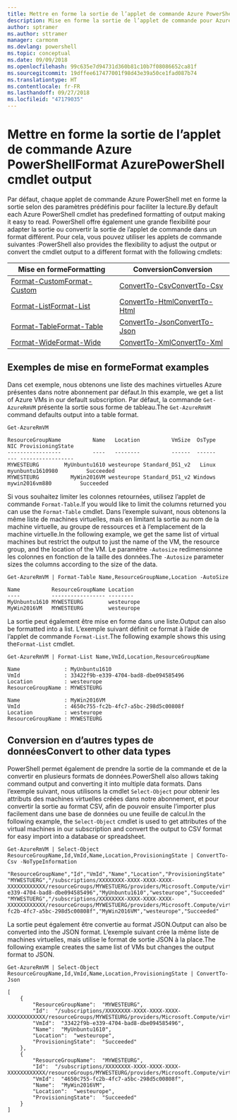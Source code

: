 ```yaml
---
title: Mettre en forme la sortie de l’applet de commande Azure PowerShell
description: Mise en forme la sortie de l’applet de commande pour Azure PowerShell.
author: sptramer
ms.author: sttramer
manager: carmonm
ms.devlang: powershell
ms.topic: conceptual
ms.date: 09/09/2018
ms.openlocfilehash: 99c635e7d94731d360b81c10b7f08086652ca81f
ms.sourcegitcommit: 19dffee617477001f98d43e39a50ce1fad087b74
ms.translationtype: HT
ms.contentlocale: fr-FR
ms.lasthandoff: 09/27/2018
ms.locfileid: "47179035"
---
```

# <a name="format-azurepowershell-cmdlet-output"></a><span data-ttu-id="e33a1-103">Mettre en forme la sortie de l’applet de commande Azure PowerShell</span><span class="sxs-lookup"><span data-stu-id="e33a1-103">Format AzurePowerShell cmdlet output</span></span>

<span data-ttu-id="e33a1-104">Par défaut, chaque applet de commande Azure PowerShell met en forme la sortie selon des paramètres prédéfinis pour faciliter la lecture.</span><span class="sxs-lookup"><span data-stu-id="e33a1-104">By default each Azure PowerShell cmdlet has predefined formatting of output making it easy to read.</span></span>  <span data-ttu-id="e33a1-105">PowerShell offre également une grande flexibilité pour adapter la sortie ou convertir la sortie de l’applet de commande dans un format différent. Pour cela, vous pouvez utiliser les applets de commande suivantes :</span><span class="sxs-lookup"><span data-stu-id="e33a1-105">PowerShell also provides the flexibility to adjust the output or convert the cmdlet output to a different format with the following cmdlets:</span></span>

| <span data-ttu-id="e33a1-106">Mise en forme</span><span class="sxs-lookup"><span data-stu-id="e33a1-106">Formatting</span></span>      | <span data-ttu-id="e33a1-107">Conversion</span><span class="sxs-lookup"><span data-stu-id="e33a1-107">Conversion</span></span>       |
|-----------------|------------------|
| [<span data-ttu-id="e33a1-108">Format-Custom</span><span class="sxs-lookup"><span data-stu-id="e33a1-108">Format-Custom</span></span>](/powershell/module/microsoft.powershell.utility/format-custom) | [<span data-ttu-id="e33a1-109">ConvertTo-Csv</span><span class="sxs-lookup"><span data-stu-id="e33a1-109">ConvertTo-Csv</span></span>](/powershell/module/microsoft.powershell.utility/convertto-csv)  |
| [<span data-ttu-id="e33a1-110">Format-List</span><span class="sxs-lookup"><span data-stu-id="e33a1-110">Format-List</span></span>](/powershell/module/microsoft.powershell.utility/format-list)   | [<span data-ttu-id="e33a1-111">ConvertTo-Html</span><span class="sxs-lookup"><span data-stu-id="e33a1-111">ConvertTo-Html</span></span>](/powershell/module/microsoft.powershell.utility/convertto-html) |
| [<span data-ttu-id="e33a1-112">Format-Table</span><span class="sxs-lookup"><span data-stu-id="e33a1-112">Format-Table</span></span>](/powershell/module/microsoft.powershell.utility/format-table)  | [<span data-ttu-id="e33a1-113">ConvertTo-Json</span><span class="sxs-lookup"><span data-stu-id="e33a1-113">ConvertTo-Json</span></span>](/powershell/module/microsoft.powershell.utility/convertto-json) |
| [<span data-ttu-id="e33a1-114">Format-Wide</span><span class="sxs-lookup"><span data-stu-id="e33a1-114">Format-Wide</span></span>](/powershell/module/microsoft.powershell.utility/format-wide)   | [<span data-ttu-id="e33a1-115">ConvertTo-Xml</span><span class="sxs-lookup"><span data-stu-id="e33a1-115">ConvertTo-Xml</span></span>](/powershell/module/microsoft.powershell.utility/convertto-xml)  |

## <a name="format-examples"></a><span data-ttu-id="e33a1-116">Exemples de mise en forme</span><span class="sxs-lookup"><span data-stu-id="e33a1-116">Format examples</span></span>

<span data-ttu-id="e33a1-117">Dans cet exemple, nous obtenons une liste des machines virtuelles Azure présentes dans notre abonnement par défaut.</span><span class="sxs-lookup"><span data-stu-id="e33a1-117">In this example, we get a list of Azure VMs in our default subscription.</span></span>  <span data-ttu-id="e33a1-118">Par défaut, la commande `Get-AzureRmVM` présente la sortie sous forme de tableau.</span><span class="sxs-lookup"><span data-stu-id="e33a1-118">The `Get-AzureRmVM` command defaults output into a table format.</span></span>

```azurepowershell-interactive
Get-AzureRmVM
```

```output
ResourceGroupName          Name   Location          VmSize  OsType              NIC ProvisioningState
-----------------          ----   --------          ------  ------              --- -----------------
MYWESTEURG        MyUnbuntu1610 westeurope Standard_DS1_v2   Linux myunbuntu1610980         Succeeded
MYWESTEURG          MyWin2016VM westeurope Standard_DS1_v2 Windows   mywin2016vm880         Succeeded
```

<span data-ttu-id="e33a1-119">Si vous souhaitez limiter les colonnes retournées, utilisez l’applet de commande `Format-Table`.</span><span class="sxs-lookup"><span data-stu-id="e33a1-119">If you would like to limit the columns returned you can use the `Format-Table` cmdlet.</span></span> <span data-ttu-id="e33a1-120">Dans l’exemple suivant, nous obtenons la même liste de machines virtuelles, mais en limitant la sortie au nom de la machine virtuelle, au groupe de ressources et à l’emplacement de la machine virtuelle.</span><span class="sxs-lookup"><span data-stu-id="e33a1-120">In the following example, we get the same list of virtual machines but restrict the output to just the name of the VM, the resource group, and the location of the VM.</span></span>  <span data-ttu-id="e33a1-121">Le paramètre `-Autosize` redimensionne les colonnes en fonction de la taille des données.</span><span class="sxs-lookup"><span data-stu-id="e33a1-121">The `-Autosize` parameter sizes the columns according to the size of the data.</span></span>

```azurepowershell-interactive
Get-AzureRmVM | Format-Table Name,ResourceGroupName,Location -AutoSize
```

```output
Name          ResourceGroupName Location
----          ----------------- --------
MyUnbuntu1610 MYWESTEURG        westeurope
MyWin2016VM   MYWESTEURG        westeurope
```

<span data-ttu-id="e33a1-122">La sortie peut également être mise en forme dans une liste.</span><span class="sxs-lookup"><span data-stu-id="e33a1-122">Output can also be formatted into a list.</span></span> <span data-ttu-id="e33a1-123">L’exemple suivant définit ce format à l’aide de l’applet de commande `Format-List`.</span><span class="sxs-lookup"><span data-stu-id="e33a1-123">The following example shows this using the`Format-List` cmdlet.</span></span>

```azurepowershell-interactive
Get-AzureRmVM | Format-List Name,VmId,Location,ResourceGroupName
```

```output
Name              : MyUnbuntu1610
VmId              : 33422f9b-e339-4704-bad8-dbe094585496
Location          : westeurope
ResourceGroupName : MYWESTEURG

Name              : MyWin2016VM
VmId              : 4650c755-fc2b-4fc7-a5bc-298d5c00808f
Location          : westeurope
ResourceGroupName : MYWESTEURG
```

## <a name="convert-to-other-data-types"></a><span data-ttu-id="e33a1-124">Conversion en d’autres types de données</span><span class="sxs-lookup"><span data-stu-id="e33a1-124">Convert to other data types</span></span>

<span data-ttu-id="e33a1-125">PowerShell permet également de prendre la sortie de la commande et de la convertir en plusieurs formats de données.</span><span class="sxs-lookup"><span data-stu-id="e33a1-125">PowerShell also allows taking command output and converting it into multiple data formats.</span></span> <span data-ttu-id="e33a1-126">Dans l’exemple suivant, nous utilisons la cmdlet `Select-Object` pour obtenir les attributs des machines virtuelles créées dans notre abonnement, et pour convertir la sortie au format CSV, afin de pouvoir ensuite l’importer plus facilement dans une base de données ou une feuille de calcul.</span><span class="sxs-lookup"><span data-stu-id="e33a1-126">In the following example, the `Select-Object` cmdlet is used to get attributes of the virtual machines in our subscription and convert the output to CSV format for easy import into a database or spreadsheet.</span></span>

```azurepowershell-interactive
Get-AzureRmVM | Select-Object ResourceGroupName,Id,VmId,Name,Location,ProvisioningState | ConvertTo-Csv -NoTypeInformation
```

```output
"ResourceGroupName","Id","VmId","Name","Location","ProvisioningState"
"MYWESTUERG","/subscriptions/XXXXXXXX-XXXX-XXXX-XXXX-XXXXXXXXXXXX/resourceGroups/MYWESTUERG/providers/Microsoft.Compute/virtualMachines/MyUnbuntu1610","33422f9b-e339-4704-bad8-dbe094585496","MyUnbuntu1610","westeurope","Succeeded"
"MYWESTUERG","/subscriptions/XXXXXXXX-XXXX-XXXX-XXXX-XXXXXXXXXXXX/resourceGroups/MYWESTUERG/providers/Microsoft.Compute/virtualMachines/MyWin2016VM","4650c755-fc2b-4fc7-a5bc-298d5c00808f","MyWin2016VM","westeurope","Succeeded"
```

<span data-ttu-id="e33a1-127">La sortie peut également être convertie au format JSON.</span><span class="sxs-lookup"><span data-stu-id="e33a1-127">Output can also be converted into the JSON format.</span></span>  <span data-ttu-id="e33a1-128">L’exemple suivant crée la même liste de machines virtuelles, mais utilise le format de sortie JSON à la place.</span><span class="sxs-lookup"><span data-stu-id="e33a1-128">The following example creates the same list of VMs but changes the output format to JSON.</span></span>

```azurepowershell-interactive
Get-AzureRmVM | Select-Object ResourceGroupName,Id,VmId,Name,Location,ProvisioningState | ConvertTo-Json
```

```output
[
    {
        "ResourceGroupName":  "MYWESTEURG",
        "Id":  "/subscriptions/XXXXXXXX-XXXX-XXXX-XXXX-XXXXXXXXXXXX/resourceGroups/MYWESTEURG/providers/Microsoft.Compute/virtualMachines/MyUnbuntu1610",
        "VmId":  "33422f9b-e339-4704-bad8-dbe094585496",
        "Name":  "MyUnbuntu1610",
        "Location":  "westeurope",
        "ProvisioningState":  "Succeeded"
    },
    {
        "ResourceGroupName":  "MYWESTEURG",
        "Id":  "/subscriptions/XXXXXXXX-XXXX-XXXX-XXXX-XXXXXXXXXXXX/resourceGroups/MYWESTEURG/providers/Microsoft.Compute/virtualMachines/MyWin2016VM",
        "VmId":  "4650c755-fc2b-4fc7-a5bc-298d5c00808f",
        "Name":  "MyWin2016VM",
        "Location":  "westeurope",
        "ProvisioningState":  "Succeeded"
    }
]
```
